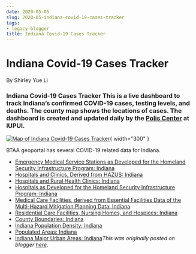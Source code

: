 ```yaml
---
date: 2020-05-05
slug: 2020-05-indiana-covid-19-cases-tracker
tags:
- legacy-blogger
title: Indiana Covid-19 Cases Tracker
---
```


# Indiana Covid-19 Cases Tracker

By Shirley Yue Li

### Indiana Covid-19 Cases Tracker This is a live dashboard to track Indiana’s confirmed COVID-19 cases, testing levels, and deaths. The county map shows the locations of cases. The dashboard is created and updated daily by the [Polis Center](https://polis.iupui.edu/F&sa=D&sntz=1&usg=AOvVaw1ViFGe3aKDpcJfp_C8m82z) at IUPUI. 

[![Map of Indiana Covid-19 Cases Tracker](https://blogger.googleusercontent.com/img/b/R29vZ2xl/AVvXsEg_nuF0geSPD-0HC8GO3-XavCTbnZzsiclmjtQ3IB174nF2PKTsqJ9XWxT19H796qN3Xcbth--2TBk1_OMlWhrjGBVjhVAHtXbsDv4xq5j-nX2uRCsaQ8VdntB7Fob-raOylcTWuO2a5ZwonC4OlD-hrWpZqHGr0gYF7GtdBV8aURpKuQiukReV-f55Aw/w640-h288/Indiana.png)](https://blogger.googleusercontent.com/img/b/R29vZ2xl/AVvXsEg_nuF0geSPD-0HC8GO3-XavCTbnZzsiclmjtQ3IB174nF2PKTsqJ9XWxT19H796qN3Xcbth--2TBk1_OMlWhrjGBVjhVAHtXbsDv4xq5j-nX2uRCsaQ8VdntB7Fob-raOylcTWuO2a5ZwonC4OlD-hrWpZqHGr0gYF7GtdBV8aURpKuQiukReV-f55Aw/s1187/Indiana.png){ width="300" }

 BTAA geoportal has several COVID-19 related data for Indiana.
 * [Emergency Medical Service Stations as Developed for the Homeland Security Infrastructure Program: Indiana](https://geo.btaa.org/catalog/F9a52e890-32da-4799-b0a7-17f1faf4108c&sa=D&sntz=1&usg=AOvVaw14Amyj2qYMSxFQuhiV0sI0)
 * [Hospitals and Clinics, Derived from HAZUS: Indiana](https://geo.btaa.org/catalog/F52814dc7-4e9f-4ed1-92a8-c15b1ab3ddb6&sa=D&sntz=1&usg=AOvVaw0mAsf7oTRjuWk2ZhluAhOv)
 * [Hospitals and Rural Health Clinics: Indiana](https://geo.btaa.org/catalog/Fd9cbaad2-000a-40a2-84b1-1b29600e730e&sa=D&sntz=1&usg=AOvVaw3fgZu_sR7P-Z3ivihoNd6s)
 * [Hospitals as Developed for the Homeland Security Infrastructure Program: Indiana](https://geo.btaa.org/catalog/Fe1aa0f34-8256-4c21-8055-51912b641a03&sa=D&sntz=1&usg=AOvVaw1sOFRLL_2yj2_wjdUTt0pC) <!-- more -->
 * [Medical Care Facilities, derived from Essential Facilities Data of the Multi-Hazard Mitigation Planning Data: Indiana](https://geo.btaa.org/catalog/Ff9c28411-f791-4523-bb33-08a2d0c16039&sa=D&sntz=1&usg=AOvVaw00qXw7Cq2GMh76Esrc4rfH)
 * [Residential Care Facilities, Nursing Homes, and Hospices: Indiana](https://geo.btaa.org/catalog/F201666c2-8dbf-421c-9dc4-ed48a8aade4c&sa=D&sntz=1&usg=AOvVaw2B1JCujPB9m4qfeP6p-FJT)
 * [County Boundaries: Indiana](https://geo.btaa.org/catalog/F6b8461b9-040c-4a7c-b09b-fde0c886c7f2&sa=D&sntz=1&usg=AOvVaw1RsNkcVUvENiVV7NTglcyz)
 * [Indiana Population Density: Indiana](https://geo.btaa.org/catalog/F65c27bdc-2722-41ca-889b-2eb0368a772f&sa=D&sntz=1&usg=AOvVaw26U6v9hTPfS-btDRYNoudS)
 * [Populated Areas: Indiana](https://geo.btaa.org/catalog/F69ba45fe-41c4-4453-88e4-c5b104883675&sa=D&sntz=1&usg=AOvVaw2FaqMQhF7PP86bqkIOWoVn)
 * [Indiana Major Urban Areas: Indiana](https://geo.btaa.org/catalog/F764ca563-6b91-4d52-965b-0199fb50cdcd&sa=D&sntz=1&usg=AOvVaw2AZt9LEfPcnGBpqzWhs2UP)*This was originally posted on blogger [here](https://geobtaa.blogspot.com/2020/05/indiana-covid-19-cases-tracker.html)*.

